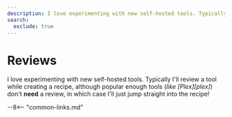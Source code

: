 ```yaml
---
description: I love experimenting with new self-hosted tools. Typically I'll review a tool while creating a recipe, although popular enough tools (Plex) don't need a review, in which case I'll just jump straight into the recipe!
search:
  exclude: true
---
```


# Reviews

I love experimenting with new self-hosted tools. Typically I'll review a tool while creating a recipe, although popular enough tools (*like [Plex][plex]*) don't **need** a review, in which case I'll just jump straight into the recipe!

--8<-- "common-links.md"
